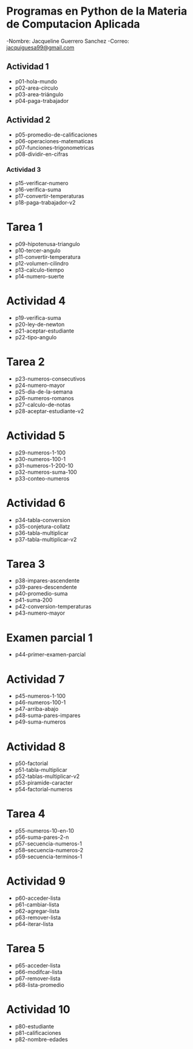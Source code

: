# Programas en Python de la Materia de Computacion Aplicada
-Nombre: Jacqueline Guerrero Sanchez 
-Correo: jacquiguesa99@gmail.com


## Actividad 1

- p01-hola-mundo
- p02-area-círculo 
- p03-area-triángulo
- p04-paga-trabajador

## Actividad 2

- p05-promedio-de-calificaciones
- p06-operaciones-matematicas
- p07-funciones-trigonometricas
- p08-dividir-en-cifras

### Actividad 3

- p15-verificar-numero
- p16-verifica-suma
- p17-convertir-temperaturas
- p18-paga-trabajador-v2

# Tarea 1
- p09-hipotenusa-triangulo
- p10-tercer-angulo
- p11-convertir-temperatura
- p12-volumen-cilindro
- p13-calculo-tiempo
- p14-numero-suerte

# Actividad 4
- p19-verifica-suma
- p20-ley-de-newton
- p21-aceptar-estudiante
- p22-tipo-angulo

# Tarea 2
- p23-numeros-consecutivos
- p24-numero-mayor
- p25-dia-de-la-semana
- p26-numeros-romanos
- p27-calculo-de-notas
- p28-aceptar-estudiante-v2

# Actividad 5
- p29-numeros-1-100
- p30-numeros-100-1
- p31-numeros-1-200-10 
- p32-numeros-suma-100 
- p33-conteo-numeros

# Actividad 6
- p34-tabla-conversion
- p35-conjetura-collatz
- p36-tabla-multiplicar
- p37-tabla-multiplicar-v2

# Tarea 3
- p38-impares-ascendente
- p39-pares-descendente
- p40-promedio-suma
- p41-suma-200
- p42-conversion-temperaturas
- p43-numero-mayor

# Examen parcial 1
- p44-primer-examen-parcial

# Actividad 7
- p45-numeros-1-100  
- p46-numeros-100-1  
- p47-arriba-abajo
- p48-suma-pares-impares
- p49-suma-numeros

# Actividad 8
- p50-factorial
- p51-tabla-multiplicar
- p52-tablas-multiplicar-v2
- p53-piramide-caracter
- p54-factorial-numeros

# Tarea 4 
- p55-numeros-10-en-10
- p56-suma-pares-2-n
- p57-secuencia-numeros-1
- p58–secuencia-numeros-2
- p59-secuencia-terminos-1

# Actividad 9
- p60-acceder-lista
- p61-cambiar-lista
- p62-agregar-lista
- p63-remover-lista
- p64-iterar-lista

# Tarea 5
- p65-acceder-lista
- p66-modifcar-lista
- p67-remover-lista
- p68-lista-promedio

# Actividad 10
- p80-estudiante
- p81-calificaciones
- p82-nombre-edades